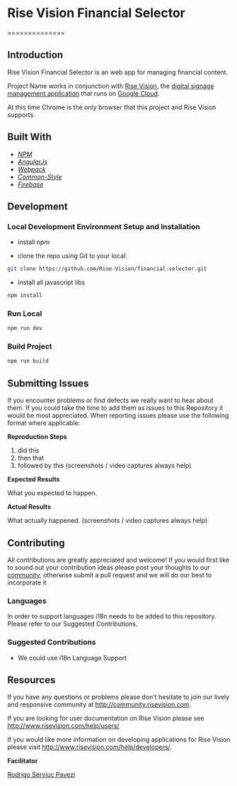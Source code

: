# Rise Vision Financial Selector 
==============

## Introduction

Rise Vision Financial Selector is an web app for managing financial content.

Project Name works in conjunction with [Rise Vision](http://www.risevision.com), the [digital signage management application](http://rva.risevision.com/) that runs on [Google Cloud](https://cloud.google.com).

At this time Chrome is the only browser that this project and Rise Vision supports.


## Built With
- *[NPM](https://www.npmjs.org/)*
- *[AngularJs](https://angularjs.org/)*
- *[Webpack](https://webpack.github.io/)*
- *[Common-Style](http://rise-vision.github.io/style-guide/)*
- *[Firebase](https://firebase.google.com/)*

## Development

### Local Development Environment Setup and Installation

* install npm

* clone the repo using Git to your local:
```bash
git clone https://github.com/Rise-Vision/financial-selector.git
```

* install all javascript libs
```bash
npm install
```

### Run Local

```bash
npm run dev
```

### Build Project
```bash
npm run build
```

## Submitting Issues
If you encounter problems or find defects we really want to hear about them. If you could take the time to add them as issues to this Repository it would be most appreciated. When reporting issues please use the following format where applicable:

**Reproduction Steps**

1. did this
2. then that
3. followed by this (screenshots / video captures always help)

**Expected Results**

What you expected to happen.

**Actual Results**

What actually happened. (screenshots / video captures always help)

## Contributing
All contributions are greatly appreciated and welcome! If you would first like to sound out your contribution ideas please post your thoughts to our [community](http://community.risevision.com), otherwise submit a pull request and we will do our best to incorporate it

### Languages

In order to support languages i18n needs to be added to this repository.  Please refer to our Suggested Contributions.

### Suggested Contributions
- We could use i18n Language Support

## Resources
If you have any questions or problems please don't hesitate to join our lively and responsive community at http://community.risevision.com.

If you are looking for user documentation on Rise Vision please see http://www.risevision.com/help/users/

If you would like more information on developing applications for Rise Vision please visit http://www.risevision.com/help/developers/.

**Facilitator**

[Rodrigo Serviuc Pavezi](https://github.com/rodrigopavezi "Rodrigo Serviuc Pavezi")
